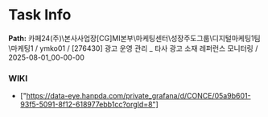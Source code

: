 # Task Info

**Path:** 카페24(주)\본사사업장\[CG]MI본부\마케팅센터\성장주도그룹\디지털마케팅1팀\마케팅1 / ymko01 / [276430] 광고 운영 관리 _ 타사 광고 소재 레퍼런스 모니터링 / 2025-08-01_00-00-00

### WIKI
- ["https://data-eye.hanpda.com/private_grafana/d/CONCE/05a9b601-93f5-5091-8f12-618977ebb1cc?orgId=8"]

